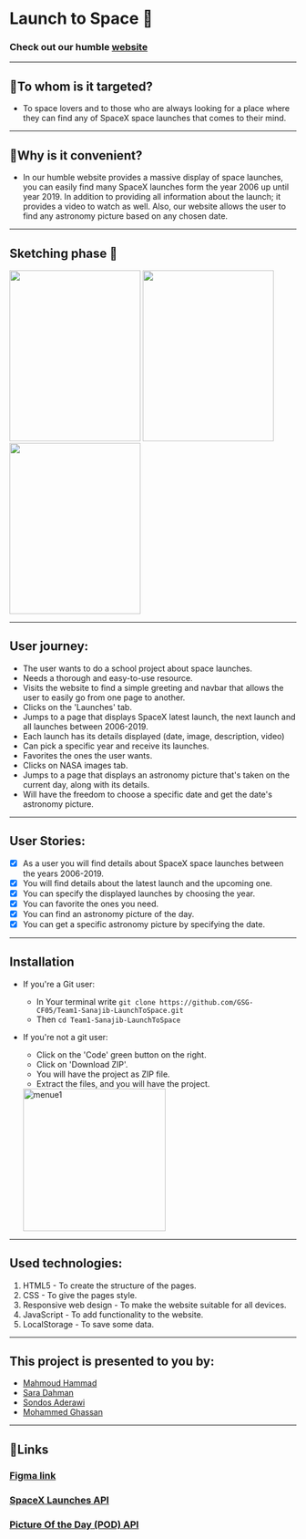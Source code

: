 # Launch to Space 🚀

### Check out our humble [website](https://gsg-cf05.github.io/Team1-Sanajib-LaunchToSpace/)

---

## 🌠To whom is it targeted?

- To space lovers and to those who are always looking for a place where they can find any of SpaceX space launches that comes to their mind.

---

## 🌠Why is it convenient?

- In our humble website provides a massive display of space launches, you can easily find many SpaceX launches form the year 2006 up until year 2019. In addition to providing all information about the launch; it provides a video to watch as well. Also, our website allows the user to find any astronomy picture based on any chosen date.

---

## Sketching phase 📝

<div display='flex'>
  <img src="https://i.ibb.co/1Q7M8pH/IMG-20220316-104035-1.jpg" width="230" height="300"/>
  <img src="https://i.ibb.co/T8VZfWn/IMG-20220316-104102-2.jpg" width="230" height="300"/> 
  <img src="https://i.ibb.co/27W9Rw9/IMG-20220316-110049-2.jpg" width="230" height="300"/>
</div>

---

## User journey:

- The user wants to do a school project about space launches.
- Needs a thorough and easy-to-use resource.
- Visits the website to find a simple greeting and navbar that allows the user to easily go from one page to another.
- Clicks on the 'Launches' tab.
- Jumps to a page that displays SpaceX latest launch, the next launch and all launches between 2006-2019.
- Each launch has its details displayed (date, image, description, video)
- Can pick a specific year and receive its launches.
- Favorites the ones the user wants.
- Clicks on NASA images tab.
- Jumps to a page that displays an astronomy picture that's taken on the current day, along with its details.
- Will have the freedom to choose a specific date and get the date's astronomy picture.

---

## User Stories:

- [x] As a user you will find details about SpaceX space launches between the years 2006-2019.
- [x] You will find details about the latest launch and the upcoming one.
- [x] You can specify the displayed launches by choosing the year.
- [x] You can favorite the ones you need.
- [x] You can find an astronomy picture of the day.
- [x] You can get a specific astronomy picture by specifying the date.

---

## Installation

- If you're a Git user:

  - In Your terminal write
    `git clone https://github.com/GSG-CF05/Team1-Sanajib-LaunchToSpace.git`
  - Then `cd Team1-Sanajib-LaunchToSpace`

- If you're not a git user:

  - Click on the 'Code' green button on the right.
  - Click on 'Download ZIP'.
  - You will have the project as ZIP file.
  - Extract the files, and you will have the project.

  <img src="https://i.ibb.co/xMFnTv3/menue1.jpg" alt="menue1" width="250">

---

## Used technologies:

1. HTML5 - To create the structure of the pages.
2. CSS - To give the pages style.
3. Responsive web design - To make the website suitable for all devices.
4. JavaScript - To add functionality to the website.
5. LocalStorage - To save some data.

---

## This project is presented to you by:

- [Mahmoud Hammad](https://github.com/mahmoudhammad309)
- [Sara Dahman](https://github.com/SaraDahman)
- [Sondos Aderawi](https://github.com/SundusAhmed)
- [Mohammed Ghassan](https://github.com/MohammedAbuSamra)

---

## 📌Links

### [Figma link](https://www.figma.com/file/F87dBvd0xPMPzt1WSV17ZC/Final-Project?node-id=0%3A1)

### [SpaceX Launches API](https://github.com/r-spacex/SpaceX-API)

### [Picture Of the Day (POD) API](https://github.com/nasa/apod-api)
